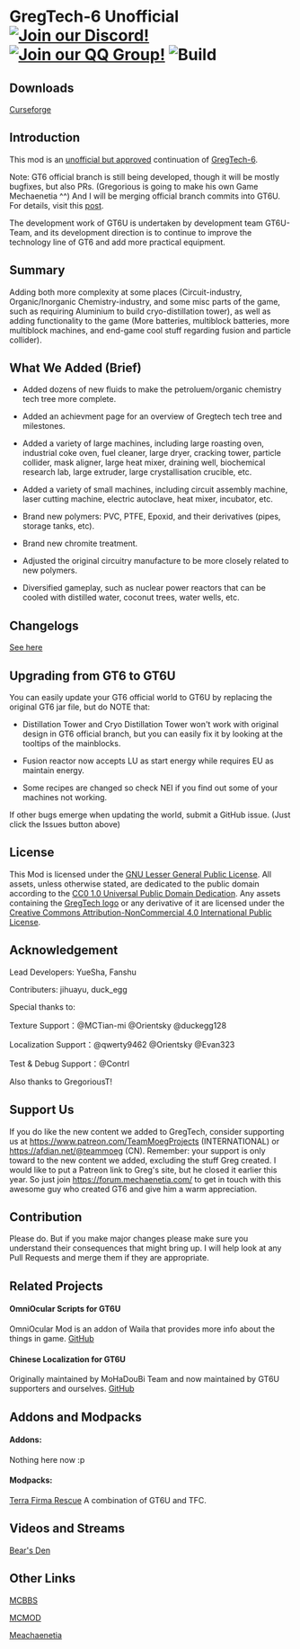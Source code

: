 # GregTech-6 Unofficial [![Join our Discord!](https://img.shields.io/badge/Discord-Join%20Us-blue)](https://discord.gg/BWn6E94) [![Join our QQ Group!](https://img.shields.io/badge/QQ-Join%20US-brightgreen)](https://jq.qq.com/?_wv=1027&k=uhBLbHnI) ![Build](https://github.com/GregTech6-Unofficial/GregTech6-Unofficial/workflows/Build/badge.svg) 

## Downloads

[Curseforge](https://www.curseforge.com/minecraft/mc-mods/gregtech6-unofficial)


## Introduction

This mod is an [unofficial but approved](https://forum.mechaenetia.com/tag/approved) continuation of [GregTech-6](https://github.com/GregTech6/gregtech6). 

Note: GT6 official branch is still being developed, though it will be mostly bugfixes, but also PRs. (Gregorious is going to make his own Game Mechaenetia ^^) And I will be merging official branch commits into GT6U. For details, visit this [post](https://forum.mechaenetia.com/t/gregtech-6-main-thread/34/168). 

The development work of GT6U is undertaken by development team GT6U-Team, and its development direction is to continue to improve the technology line of GT6 and add more practical equipment.

## Summary

Adding both more complexity at some places (Circuit-industry, Organic/Inorganic Chemistry-industry, and some misc parts of the game, such as requiring Aluminium to build cryo-distillation tower), as well as adding functionality to the game (More batteries, multiblock batteries, more multiblock machines, and end-game cool stuff regarding fusion and particle collider).

## What We Added (Brief)

* Added dozens of new fluids to make the petroluem/organic chemistry tech tree more complete.

* Added an achievment page for an overview of Gregtech tech tree and milestones. 

* Added a variety of large machines, including large roasting oven, industrial coke oven, fuel cleaner, large dryer, cracking tower, particle collider, mask aligner, large heat mixer, draining well, biochemical research lab, large extruder, large crystallisation crucible, etc. 

* Added a variety of small machines, including circuit assembly machine, laser cutting machine, electric autoclave, heat mixer, incubator, etc.

* Brand new polymers: PVC, PTFE, Epoxid, and their derivatives (pipes, storage tanks, etc).

* Brand new chromite treatment.

* Adjusted the original circuitry manufacture to be more closely related to new polymers. 

* Diversified gameplay, such as nuclear power reactors that can be cooled with distilled water, coconut trees, water wells, etc. 

## Changelogs

[See here](https://github.com/GregTech6-Unofficial/GregTech6-Unofficial/blob/master/CHANGELOG.txt)

## Upgrading from GT6 to GT6U

You can easily update your GT6 official world to GT6U by replacing the original GT6 jar file, but do NOTE that:

* Distillation Tower and Cryo Distillation Tower won't work with original design in GT6 official branch, but you can easily fix it by looking at the tooltips of the mainblocks.

* Fusion reactor now accepts LU as start energy while requires EU as maintain energy.

* Some recipes are changed so check NEI if you find out some of your machines not working.

If other bugs emerge when updating the world, submit a GitHub issue. (Just click the Issues button above)

## License

This Mod is licensed under the [GNU Lesser General Public License](LICENSE).
All assets, unless otherwise stated, are dedicated to the public domain
according to the [CC0 1.0 Universal Public Domain Dedication](src/main/resources/LICENSE.assets).
Any assets containing the [GregTech logo](src/main/resources/logos) or any
derivative of it are licensed under the
[Creative Commons Attribution-NonCommercial 4.0 International Public License](src/main/resources/LICENSE.logos).

## Acknowledgement

Lead Developers: YueSha, Fanshu

Contributers: jihuayu, duck_egg

Special thanks to:

Texture Support：@MCTian-mi @Orientsky @duckegg128

Localization Support：@qwerty9462 @Orientsky @Evan323

Test & Debug Support：@Contrl

Also thanks to GregoriousT!

## Support Us

If you do like the new content we added to GregTech, consider supporting us at https://www.patreon.com/TeamMoegProjects (INTERNATIONAL) or https://afdian.net/@teammoeg (CN). Remember: your support is only toward to the new content we added, excluding the stuff Greg created. I would like to put a Patreon link to Greg's site, but he closed it earlier this year. So just join https://forum.mechaenetia.com/ to get in touch with this awesome guy who created GT6 and give him a warm appreciation. 

## Contribution

Please do. But if you make major changes please make sure you understand their consequences that might bring up. I will help look at any Pull Requests and merge them if they are appropriate. 

## Related Projects

#### OmniOcular Scripts for GT6U

OmniOcular Mod is an addon of Waila that provides more info about the things in game. [GitHub](https://github.com/GregTech6-Unofficial/OmniOcularGT6U)

#### Chinese Localization for GT6U

Originally maintained by MoHaDouBi Team and now maintained by GT6U supporters and ourselves. [GitHub](https://github.com/yuesha-yc/GregTech6U-Chinese-Localization)

## Addons and Modpacks

#### Addons:

Nothing here now :p

#### Modpacks:

[Terra Firma Rescue](https://www.curseforge.com/minecraft/modpacks/terrafirma-rescue) A combination of GT6U and TFC. 

## Videos and Streams

[Bear's Den](https://www.youtube.com/playlist?list=PLt-FxKYxk8Lj30lntAvgCfZcde142pste)

## Other Links

[MCBBS](https://www.mcbbs.net/thread-1038500-1-1.html)

[MCMOD](https://www.mcmod.cn/class/2281.html)

[Meachaenetia](https://forum.mechaenetia.com/t/gregtech-6-unofficial-gt6u-thread/1556)
